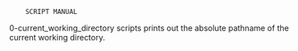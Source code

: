 		SCRIPT MANUAL
0-current_working_directory scripts prints out the absolute pathname of the current working directory.

